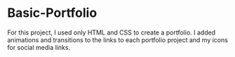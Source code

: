 # Basic-Portfolio

For this project, I used only HTML and CSS to create a portfolio. I added animations and transitions to the links to each portfolio project and my icons for social media links.
